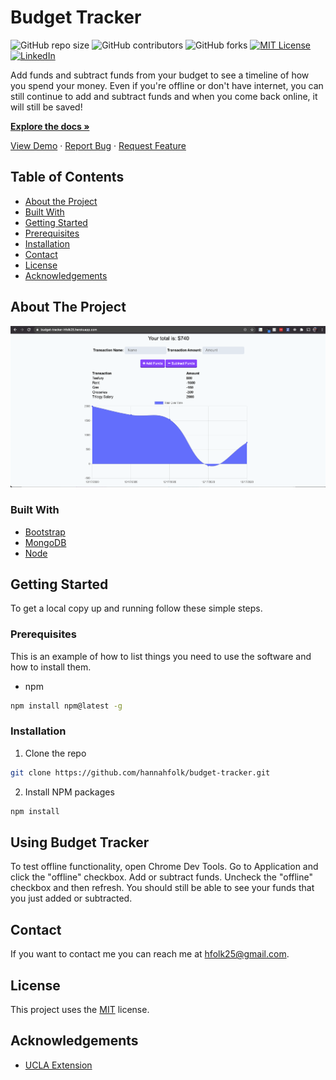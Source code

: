 # Budget Tracker
<!--- These are examples. See https://shields.io for others or to customize this set of shields. You might want to include dependencies, project status and licence info here --->
![GitHub repo size](https://img.shields.io/github/repo-size/hannahfolk/budget-tracker)
![GitHub contributors](https://img.shields.io/github/contributors/hannahfolk/budget-tracker)
![GitHub forks](https://img.shields.io/github/forks/hannahfolk/budget-tracker?style=social)
[![MIT License][license-shield]][license-url]
[![LinkedIn][linkedin-shield]][linkedin-url]
    
Add funds and subtract funds from your budget to see a timeline of how you spend your money. Even if you're offline or don't have internet, you can still continue to add and subtract funds and when you come back online, it will still be saved!
    
<a href="https://github.com/hannahfolk/budget-tracker"><strong>Explore the docs »</strong></a>
    
<a href="https://hannahfolk/github.io/budget-tracker">View Demo</a>
·
<a href="https://github.com/hannahfolk/budget-tracker/issues">Report Bug</a>
·
<a href="https://github.com/hannahfolk/budget-tracker/issues">Request Feature</a>
    
<!-- TABLE OF CONTENTS -->
## Table of Contents
    
* [About the Project](#about-the-project)
* [Built With](#built-with)
* [Getting Started](#getting-started)
* [Prerequisites](#prerequisites)
* [Installation](#installation)
* [Contact](#contact)
* [License](#license)
* [Acknowledgements](#acknowledgements)
    
<!-- ABOUT THE PROJECT -->
## About The Project
    
[![Product Name Screen Shot][product-screenshot]]()
    
    
### Built With
    
* [Bootstrap](https://www.getbootstrap.com)
* [MongoDB](https://www.mongodb.com)
* [Node](https://nodejs.org/en/)
    
    
<!-- GETTING STARTED -->
## Getting Started
    
To get a local copy up and running follow these simple steps.
    
### Prerequisites
    
This is an example of how to list things you need to use the software and how to install them.
* npm
```sh
npm install npm@latest -g
```
    
### Installation
    
1. Clone the repo
```sh
git clone https://github.com/hannahfolk/budget-tracker.git
```
2. Install NPM packages
```sh
npm install
```
    
    
## Using Budget Tracker
    
To test offline functionality, open Chrome Dev Tools. Go to Application and click the "offline" checkbox. Add or subtract funds. Uncheck the "offline" checkbox and then refresh. You should still be able to see your funds that you just added or subtracted.
    
    
## Contact
    
If you want to contact me you can reach me at [hfolk25@gmail.com](hfolk25@gmail.com).
    
    
## License
<!--- If you're not sure which open license to use see https://choosealicense.com/--->
        
This project uses the [MIT][license-url] license.
    
    
<!-- ACKNOWLEDGEMENTS -->
## Acknowledgements
    
* [UCLA Extension](https://bootcamp.uclaextension.edu/coding/)
    
    
<!-- MARKDOWN LINKS & IMAGES -->
<!-- https://www.markdownguide.org/basic-syntax/#reference-style-links -->
[repo-size-shield]: https://img.shields.io/github/repo-size/hannahfolk/budget-tracker
[contributors-shield]: https://img.shields.io/github/contributors/hannahfolk/budget-tracker
[contributors-url]: https://github.com/hannahfolk/budget-tracker/graphs/contributors
[forks-shield]: https://img.shields.io/github/forks/hannahfolk/budget-tracker
[forks-url]: https://github.com/hannahfolk/budget-tracker/network/members
[stars-shield]: https://img.shields.io/github/stars/hannahfolk/budget-tracker?style=social
[stars-url]: https://github.com/hannahfolk/budget-tracker/stargazers
[issues-shield]: https://img.shields.io/github/issues/hannahfolk/budget-tracker
[issues-url]: https://github.com/hannahfolk/budget-tracker/issues
[license-shield]: https://img.shields.io/badge/License-MIT-blue.svg
[license-url]: https://github.com/hannahfolk/budget-tracker/blob/master/LICENSE.txt
[linkedin-shield]: https://img.shields.io/badge/-LinkedIn-black.svg?&logo=linkedin&colorB=555
[linkedin-url]: https://linkedin.com/in/hannahfolk
[product-screenshot]: images/screenshot.jpg